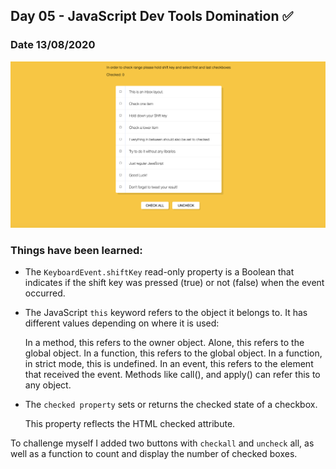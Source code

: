 ## Day 05 - JavaScript Dev Tools Domination  ✅

### Date 13/08/2020

![Dev Tools Domination](./Screenshot.png)

### Things have been learned:

- The `KeyboardEvent.shiftKey` read-only property is a Boolean that indicates if the shift key was pressed (true) or not (false) when the event occurred.

- The JavaScript `this` keyword refers to the object it belongs to.
It has different values depending on where it is used:

    In a method, this refers to the owner object.
    Alone, this refers to the global object.
    In a function, this refers to the global object.
    In a function, in strict mode, this is undefined.
    In an event, this refers to the element that received the event.
    Methods like call(), and apply() can refer this to any object.

- The `checked property` sets or returns the checked state of a checkbox.

    This property reflects the HTML checked attribute.

To challenge myself I added two buttons  with `checkall` and `uncheck` all, as well as a function to count and display the number of checked boxes.
